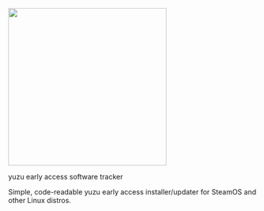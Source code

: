 <img src="https://github.com/styromaniac/YEAST/assets/43807387/49ad866a-637b-456a-b045-083adb25026f.png" height="320">

yuzu early access software tracker

Simple, code-readable yuzu early access installer/updater for SteamOS and other Linux distros.
